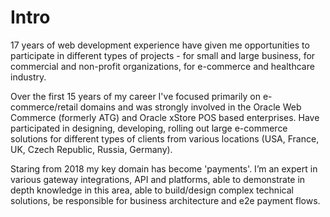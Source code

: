 # Intro

17 years of web development experience have given me opportunities to participate in different types of projects - for small and large business, for commercial and non-profit organizations, for e-commerce and healthcare industry.

Over the first 15 years of my career I've focused primarily on e-commerce/retail domains and was strongly involved in the Oracle Web Commerce (formerly ATG) and Oracle xStore POS based enterprises. Have participated in designing, developing, rolling out large e-commerce solutions for different types of clients from various locations (USA, France, UK, Czech Republic, Russia, Germany).

Staring from 2018 my key domain has become 'payments'. I’m an expert in various gateway integrations, API and platforms, able to demonstrate in depth knowledge in this area, able to build/design complex technical solutions, be responsible for business architecture and e2e payment flows.